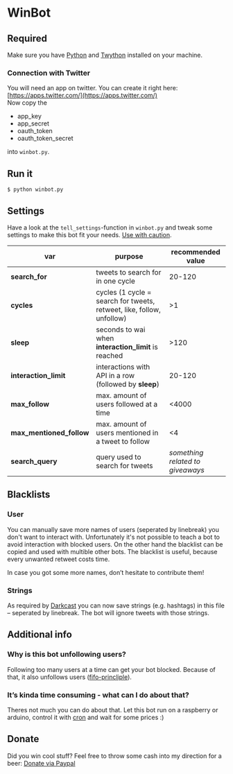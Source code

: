 # WinBot
## Required
Make sure you have
[Python](https://www.python.org/downloads/)
and [Twython](https://twython.readthedocs.io/en/latest/usage/install.html) installed on your machine.


### Connection with Twitter
You will need an app on twitter. You can create it right here: [https://apps.twitter.com/](https://apps.twitter.com/)    
Now copy the

- app_key
- app_secret
- oauth_token
- oauth_token_secret

into `winbot.py`.



## Run it
`$ python winbot.py`



## Settings
Have a look at the `tell_settings`-function in `winbot.py` and tweak some settings to make this bot fit your needs. [Use with caution](https://developer.twitter.com/en/docs/basics/rate-limits).


| var | purpose |recommended value |
|-----|---------|----------------------|
|**search_for**|tweets to search for in one cycle|20-120|
|**cycles**|cycles (1 cycle = search for tweets, retweet, like, follow, unfollow)|>1|
|**sleep**|seconds to wai when **interaction_limit** is reached|>120|
|**interaction_limit**| interactions with API in a row (followed by **sleep**)|20-120|
|**max_follow**| max. amount of users followed at a time |<4000|
|**max_mentioned_follow**| max. amount of users mentioned in a tweet to follow |<4|
|**search_query**| query used to search for tweets |*something related to giveaways*|


## Blacklists
### User
You can manually save more names of users (seperated by linebreak) you don't want to interact with. Unfortunately it's not possible to teach a bot to avoid interaction with blocked users. On the other hand the blacklist can be copied and used with multible other bots.
The blacklist is useful, because every unwanted retweet costs time.  

In case you got some more names, don’t hesitate to contribute them!

### Strings
As required by [Darkcast](https://github.com/Darkcast?tab=repositories) you can now save strings (e.g. hashtags) in this file – seperated by linebreak. The bot will ignore tweets with those strings.



## Additional info

### Why is this bot unfollowing users?
Following too many users at a time can get your bot blocked. Because of that, it also unfollows users ([fifo-princliple](https://en.wikipedia.org/wiki/FIFO)).

### It’s kinda time consuming - what can I do about that?
Theres not much you can do about that. Let this bot run on a raspberry or arduino, control it with [cron](https://en.wikipedia.org/wiki/Cron) and wait for some prices :)

## Donate
Did you win cool stuff? Feel free to throw some cash into my direction for a beer:
[Donate via Paypal](paypal.me/jflessau)
